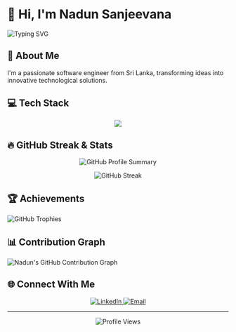 # 👋 Hi, I'm Nadun Sanjeevana 

![Typing SVG](https://readme-typing-svg.demolab.com?font=Fira+Code&pause=1000&color=3498DB&width=435&lines=Full+Stack+Developer;Computer+Vision+Enthusiast;Machine+Learning+Innovator)

## 🚀 About Me

I'm a passionate software engineer from Sri Lanka, transforming ideas into innovative technological solutions.

## 💻 Tech Stack

<p align="center">
  <img src="https://skillicons.dev/icons?i=python,javascript,typescript,react,nodejs,django,tensorflow,aws,docker,kubernetes" />
</p>

## 🔥 GitHub Streak & Stats

<p align="center">
  <img src="http://github-profile-summary-cards.vercel.app/api/cards/profile-details?username=NadunSanjeevana&theme=radical" alt="GitHub Profile Summary"/>
</p>

<p align="center">
  <img src="https://github-readme-streak-stats.herokuapp.com/?user=NadunSanjeevana&theme=radical" alt="GitHub Streak"/>
</p>

## 🏆 Achievements

![GitHub Trophies](https://github-profile-trophy.vercel.app/?username=NadunSanjeevana&theme=radical&no-frame=true&column=3&margin-w=15&margin-h=15)

## 📊 Contribution Graph

![Nadun's GitHub Contribution Graph](https://github-readme-activity-graph.vercel.app/graph?username=NadunSanjeevana&theme=react-dark&bg_color=1F222E&hide_border=true)

## 🌐 Connect With Me

<p align="center">
  <a href="https://linkedin.com/in/nadun-sanjeevana">
    <img src="https://img.shields.io/badge/LinkedIn-blue?style=for-the-badge&logo=linkedin&logoColor=white" alt="LinkedIn"/>
  </a>
  <a href="mailto:nadunsanjeevana2001@gmail.com">
    <img src="https://img.shields.io/badge/Email-D14836?style=for-the-badge&logo=gmail&logoColor=white" alt="Email"/>
  </a>
</p>

---

<p align="center">
  <img src="https://visitcount.itsvg.in/api?id=nadun&label=Profile%20Views&color=12&icon=5&pretty=true" alt="Profile Views"/>
</p>
